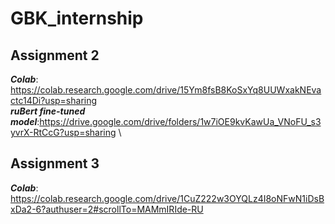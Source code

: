# GBK_internship


## Assignment 2
***Colab***: https://colab.research.google.com/drive/15Ym8fsB8KoSxYq8UUWxakNEvactc14Di?usp=sharing \
***ruBert fine-tuned model***:https://drive.google.com/drive/folders/1w7iOE9kvKawUa_VNoFU_s3yvrX-RtCcG?usp=sharing \
## Assignment 3
***Colab***: https://colab.research.google.com/drive/1CuZ222w3OYQLz4I8oNFwN1iDsBxDa2-6?authuser=2#scrollTo=MAMmIRIde-RU
